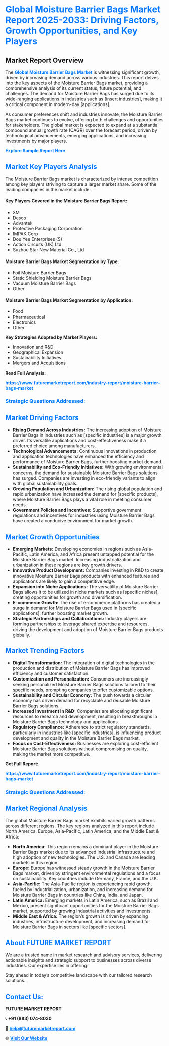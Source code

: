 <h1 style="color: #007BFF;">Global Moisture Barrier Bags Market Report 2025-2033: Driving Factors, Growth Opportunities, and Key Players</h1>

<section id="overview">
<h2>Market Report Overview</h2>
<p>The <a href="https://www.futuremarketreport.com/industry-report/moisture-barrier-bags-market" style="color: #007BFF; text-decoration: none;"><strong>Global Moisture Barrier Bags Market</strong></a> is witnessing significant growth, driven by increasing demand across various industries. This report delves into the key aspects of the Moisture Barrier Bags market, providing a comprehensive analysis of its current status, future potential, and challenges. The demand for Moisture Barrier Bags has surged due to its wide-ranging applications in industries such as [insert industries], making it a critical component in modern-day [applications].</p>
<p>As consumer preferences shift and industries innovate, the Moisture Barrier Bags market continues to evolve, offering both challenges and opportunities for stakeholders. The global market is expected to expand at a substantial compound annual growth rate (CAGR) over the forecast period, driven by technological advancements, emerging applications, and increasing investments by major players.</p>
</section>

<section id="overview">
<p><a href="https://www.futuremarketreport.com/request-sample/reportId=26783" style="color: #007BFF; text-decoration: none;"><strong>Explore Sample Report Here</strong></a></p>
</section>

<section id="key-players">
<h2 style="color: #007BFF;">Market Key Players Analysis</h2>
<p>The Moisture Barrier Bags market is characterized by intense competition among key players striving to capture a larger market share. Some of the leading companies in the market include:</p>
<h4>Key Players Covered in the Moisture Barrier Bags Report:</h4>
<ul><li>3M</li><li>Desco</li><li>Advantek</li><li>Protective Packaging Corporation</li><li>IMPAK Corp</li><li>Dou Yee Enterprises (S)</li><li>Action Circuits (UK) Ltd</li><li>Suzhou Star New Material Co., Ltd</li></ul>
<h4>Moisture Barrier Bags Market Segmentation by Type:</h4>
<ul><li>Foil Moisture Barrier Bags</li><li>Static Shielding Moisture Barrier Bags</li><li>Vacuum Moisture Barrier Bags</li><li>Other</li></ul>

<h4>Moisture Barrier Bags Market Segmentation by Application:</h4>
<ul><li>Food</li><li>Pharmaceutical</li><li>Electronics</li><li>Other</li></ul>
<p><strong>Key Strategies Adopted by Market Players:</strong></p>
<ul>
<li>Innovation and R&D</li>
<li>Geographical Expansion</li>
<li>Sustainability Initiatives</li>
<li>Mergers and Acquisitions</li>
</ul>
</section>

<section>
<p><strong>Read Full Analysis: </strong></p><a href="https://www.futuremarketreport.com/industry-report/moisture-barrier-bags-market" style="color: #007BFF; text-decoration: none;"><strong>https://www.futuremarketreport.com/industry-report/moisture-barrier-bags-market</strong></a>
<h3 style="color: #007BFF;">Strategic Questions Addressed:</h3>
</section>

<section id="driving-factors">
<h2 style="color: #007BFF;">Market Driving Factors</h2>
<ul>
<li><strong>Rising Demand Across Industries:</strong> The increasing adoption of Moisture Barrier Bags in industries such as [specific industries] is a major growth driver. Its versatile applications and cost-effectiveness make it a preferred choice among manufacturers.</li>
<li><strong>Technological Advancements:</strong> Continuous innovations in production and application technologies have enhanced the efficiency and performance of Moisture Barrier Bags, further boosting market demand.</li>
<li><strong>Sustainability and Eco-Friendly Initiatives:</strong> With growing environmental concerns, the demand for sustainable Moisture Barrier Bags solutions has surged. Companies are investing in eco-friendly variants to align with global sustainability goals.</li>
<li><strong>Growing Population and Urbanization:</strong> The rising global population and rapid urbanization have increased the demand for [specific products], where Moisture Barrier Bags plays a vital role in meeting consumer needs.</li>
<li><strong>Government Policies and Incentives:</strong> Supportive government regulations and incentives for industries using Moisture Barrier Bags have created a conducive environment for market growth.</li>
</ul>
</section>

<section id="growth-opportunities">
<h2 style="color: #007BFF;">Market Growth Opportunities</h2>
<ul>
<li><strong>Emerging Markets:</strong> Developing economies in regions such as Asia-Pacific, Latin America, and Africa present untapped potential for the Moisture Barrier Bags market. Increasing industrialization and urbanization in these regions are key growth drivers.</li>
<li><strong>Innovative Product Development:</strong> Companies investing in R&D to create innovative Moisture Barrier Bags products with enhanced features and applications are likely to gain a competitive edge.</li>
<li><strong>Expansion into Niche Applications:</strong> The versatility of Moisture Barrier Bags allows it to be utilized in niche markets such as [specific niches], creating opportunities for growth and diversification.</li>
<li><strong>E-commerce Growth:</strong> The rise of e-commerce platforms has created a surge in demand for Moisture Barrier Bags used in [specific applications], further boosting market growth.</li>
<li><strong>Strategic Partnerships and Collaborations:</strong> Industry players are forming partnerships to leverage shared expertise and resources, driving the development and adoption of Moisture Barrier Bags products globally.</li>
</ul>
</section>

<section id="trending-factors">
<h2 style="color: #007BFF;">Market Trending Factors</h2>
<ul>
<li><strong>Digital Transformation:</strong> The integration of digital technologies in the production and distribution of Moisture Barrier Bags has improved efficiency and customer satisfaction.</li>
<li><strong>Customization and Personalization:</strong> Consumers are increasingly seeking personalized Moisture Barrier Bags solutions tailored to their specific needs, prompting companies to offer customizable options.</li>
<li><strong>Sustainability and Circular Economy:</strong> The push towards a circular economy has driven demand for recyclable and reusable Moisture Barrier Bags solutions.</li>
<li><strong>Increased Investment in R&D:</strong> Companies are allocating significant resources to research and development, resulting in breakthroughs in Moisture Barrier Bags technology and applications.</li>
<li><strong>Regulatory Compliance:</strong> Adherence to strict regulatory standards, particularly in industries like [specific industries], is influencing product development and quality in the Moisture Barrier Bags market.</li>
<li><strong>Focus on Cost-Effectiveness:</strong> Businesses are exploring cost-efficient Moisture Barrier Bags solutions without compromising on quality, making the market more competitive.</li>
</ul>
</section>

<section>
<p><strong>Get Full Report: </strong></p><a href="https://www.futuremarketreport.com/industry-report/moisture-barrier-bags-market" style="color: #007BFF; text-decoration: none;"><strong>https://www.futuremarketreport.com/industry-report/moisture-barrier-bags-market</strong></a>
<h3 style="color: #007BFF;">Strategic Questions Addressed:</h3>
</section>


<section id="regional-analysis">
<h2 style="color: #007BFF;">Market Regional Analysis</h2>
<p>The global Moisture Barrier Bags market exhibits varied growth patterns across different regions. The key regions analyzed in this report include North America, Europe, Asia-Pacific, Latin America, and the Middle East & Africa:</p>
<ul>
<li><strong>North America:</strong> This region remains a dominant player in the Moisture Barrier Bags market due to its advanced industrial infrastructure and high adoption of new technologies. The U.S. and Canada are leading markets in this region.</li>
<li><strong>Europe:</strong> Europe has witnessed steady growth in the Moisture Barrier Bags market, driven by stringent environmental regulations and a focus on sustainability. Key countries include Germany, France, and the U.K.</li>
<li><strong>Asia-Pacific:</strong> The Asia-Pacific region is experiencing rapid growth, fueled by industrialization, urbanization, and increasing demand for Moisture Barrier Bags in countries like China, India, and Japan.</li>
<li><strong>Latin America:</strong> Emerging markets in Latin America, such as Brazil and Mexico, present significant opportunities for the Moisture Barrier Bags market, supported by growing industrial activities and investments.</li>
<li><strong>Middle East & Africa:</strong> The region’s growth is driven by expanding industries, infrastructure development, and increasing demand for Moisture Barrier Bags in sectors like [specific sectors].</li>
</ul>
</section>

<footer>
<h2 style="color: #007BFF;">About FUTURE MARKET REPORT</h2>
<p>We are a trusted name in market research and advisory services, delivering actionable insights and strategic support to businesses across diverse industries. Our expertise lies in offering:</p>

<p>Stay ahead in today’s competitive landscape with our tailored research solutions.</p>

<h2 style="color: #007BFF;">Contact Us:</h2>
<p><strong>FUTURE MARKET REPORT</strong></p>
<p>📞 <strong>+91 (883) 074-8030</strong></p>
<p>📧 <strong><a href="mailto:help@futuremarketreport.com" style="color: #007BFF;">help@futuremarketreport.com</a></strong></p>
<p>🌐 <strong><a href="https://www.futuremarketreport.com/" style="color: #007BFF;">Visit Our Website</a></strong></p>
</footer>
